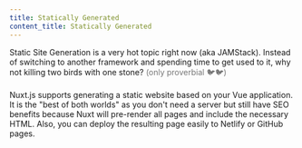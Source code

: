 ```yaml
---
title: Statically Generated
content_title: Statically Generated
---              
```

Static Site Generation is a very hot topic right now (aka JAMStack). Instead of switching to another framework and
spending time to get used to it, why not killing two birds with one stone?
<span style="color: #777">(only proverbial 🐦🐦)</span><br><br>
Nuxt.js supports generating a static website based on your Vue application. It is the "best of both worlds"
as you don't need a server but still have SEO benefits because Nuxt will pre-render all pages and include
the necessary HTML. Also, you can deploy the resulting page easily to Netlify or GitHub pages.

